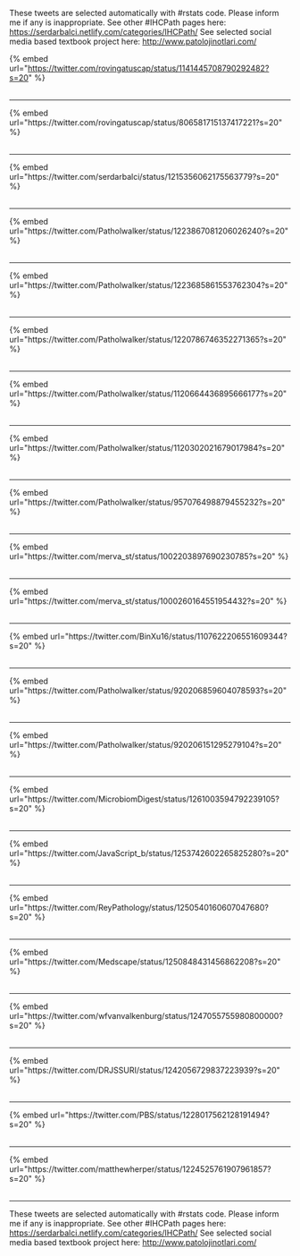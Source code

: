 

These tweets are selected automatically with #rstats code. Please inform me if any is inappropriate.
See other #IHCPath pages here: https://serdarbalci.netlify.com/categories/IHCPath/ 
See selected social media based textbook project here: http://www.patolojinotlari.com/

{% embed url="https://twitter.com/rovingatuscap/status/1141445708790292482?s=20" %}<br>
<br>
<hr>
{% embed url="https://twitter.com/rovingatuscap/status/806581715137417221?s=20" %}<br>
<br>
<hr>
{% embed url="https://twitter.com/serdarbalci/status/1215356062175563779?s=20" %}<br>
<br>
<hr>
{% embed url="https://twitter.com/Patholwalker/status/1223867081206026240?s=20" %}<br>
<br>
<hr>
{% embed url="https://twitter.com/Patholwalker/status/1223685861553762304?s=20" %}<br>
<br>
<hr>
{% embed url="https://twitter.com/Patholwalker/status/1220786746352271365?s=20" %}<br>
<br>
<hr>
{% embed url="https://twitter.com/Patholwalker/status/1120664436895666177?s=20" %}<br>
<br>
<hr>
{% embed url="https://twitter.com/Patholwalker/status/1120302021679017984?s=20" %}<br>
<br>
<hr>
{% embed url="https://twitter.com/Patholwalker/status/957076498879455232?s=20" %}<br>
<br>
<hr>
{% embed url="https://twitter.com/merva_st/status/1002203897690230785?s=20" %}<br>
<br>
<hr>
{% embed url="https://twitter.com/merva_st/status/1000260164551954432?s=20" %}<br>
<br>
<hr>
{% embed url="https://twitter.com/BinXu16/status/1107622206551609344?s=20" %}<br>
<br>
<hr>
{% embed url="https://twitter.com/Patholwalker/status/920206859604078593?s=20" %}<br>
<br>
<hr>
{% embed url="https://twitter.com/Patholwalker/status/920206151295279104?s=20" %}<br>
<br>
<hr>
{% embed url="https://twitter.com/MicrobiomDigest/status/1261003594792239105?s=20" %}<br>
<br>
<hr>
{% embed url="https://twitter.com/JavaScript_b/status/1253742602265825280?s=20" %}<br>
<br>
<hr>
{% embed url="https://twitter.com/ReyPathology/status/1250540160607047680?s=20" %}<br>
<br>
<hr>
{% embed url="https://twitter.com/Medscape/status/1250848431456862208?s=20" %}<br>
<br>
<hr>
{% embed url="https://twitter.com/wfvanvalkenburg/status/1247055755980800000?s=20" %}<br>
<br>
<hr>
{% embed url="https://twitter.com/DRJSSURI/status/1242056729837223939?s=20" %}<br>
<br>
<hr>
{% embed url="https://twitter.com/PBS/status/1228017562128191494?s=20" %}<br>
<br>
<hr>
{% embed url="https://twitter.com/matthewherper/status/1224525761907961857?s=20" %}<br>
<br>
<hr>


These tweets are selected automatically with #rstats code. Please inform me if any is inappropriate.
See other #IHCPath pages here: https://serdarbalci.netlify.com/categories/IHCPath/ 
See selected social media based textbook project here: http://www.patolojinotlari.com/
